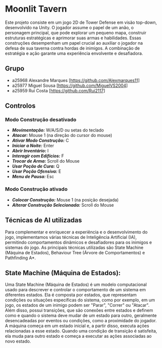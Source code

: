 # Moonlit Tavern
Este projeto consiste em um jogo 2D de Tower Defense em visão top-down, desenvolvido na Unity. O jogador assume o papel de um anão, o personagem principal, que pode explorar um pequeno mapa, construir estruturas estratégicas e aprimorar suas armas e habilidades. Essas construções desempenham um papel crucial ao auxiliar o jogador na defesa de sua taverna contra hordas de inimigos. A combinação de estratégia e ação garante uma experiência envolvente e desafiadora.

## Grupo

- a25968 Alexandre Marques [https://github.com/Alexmarques11]
- a25977 Miguel Sousa [https://github.com/MiguelVS2004]
- a25959 Rui Costa [https://github.com/Rui2117]

## Controlos
### Modo Construção desativado
- ***Movimentação:*** W/A/S/D ou setas do teclado
- ***Atacar:*** Mouse 1 (na direção do cursor do mouse)
- ***Ativar Modo Construção:*** C
- ***Iniciar a Noite:*** Enter
- ***Abrir Inventário:*** I
- ***Interagir com Edifícios:*** F
- ***Trocar de Arma:*** Scroll do Mouse
- ***Usar Poção de Cura:*** Q
- ***Usar Poção Ofensiva:*** E
- ***Menu de Pausa:*** Esc
### Modo Construção ativado
- ***Colocar Construção:*** Mouse 1 (na posição desejada)
- ***Alterar Construção Selecionada:*** Scroll do Mouse

## Técnicas de AI utilizadas
Para complementar e enriquecer a experiência e o desenvolvimento do jogo, implementamos várias técnicas de Inteligência Artificial (IA), permitindo comportamentos dinâmicos e desafiadores para os inimigos e sistemas do jogo. As principais técnicas utilizadas são State Machine (Máquina de Estados), Behaviour Tree (Árvore de Comportamentos) e Pathfinding A*.

## State Machine (Máquina de Estados):
Uma State Machine (Máquina de Estados) é um modelo computacional usado para descrever e controlar o comportamento de um sistema em diferentes estados. Ela é composta por estados, que representam condições ou situações específicas do sistema, como por exemplo, em um jogo, os estados de um inimigo podem ser "Parar", "Correr" ou "Atacar". Além disso, possui transições, que são conexões entre estados e definem como e quando o sistema deve mudar de um estado para outro, geralmente desencadeadas por eventos ou condições, como a proximidade do jogador. A máquina começa em um estado inicial e, a partir disso, executa ações relacionadas a esse estado. Quando uma condição de transição é satisfeita, ela muda para outro estado e começa a executar as ações associadas ao novo estado.

  
  
